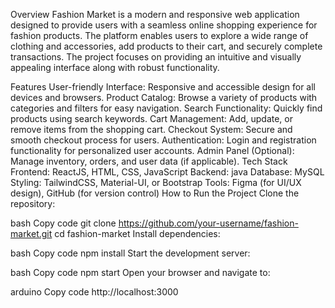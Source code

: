 Overview
Fashion Market is a modern and responsive web application designed to provide users with a seamless online shopping experience for fashion products. The platform enables users to explore a wide range of clothing and accessories, add products to their cart, and securely complete transactions. The project focuses on providing an intuitive and visually appealing interface along with robust functionality.

Features
User-friendly Interface: Responsive and accessible design for all devices and browsers.
Product Catalog: Browse a variety of products with categories and filters for easy navigation.
Search Functionality: Quickly find products using search keywords.
Cart Management: Add, update, or remove items from the shopping cart.
Checkout System: Secure and smooth checkout process for users.
Authentication: Login and registration functionality for personalized user accounts.
Admin Panel (Optional): Manage inventory, orders, and user data (if applicable).
Tech Stack
Frontend: ReactJS, HTML, CSS, JavaScript
Backend: java
Database: MySQL
Styling: TailwindCSS, Material-UI, or Bootstrap
Tools: Figma (for UI/UX design), GitHub (for version control)
How to Run the Project
Clone the repository:

bash
Copy code
git clone https://github.com/your-username/fashion-market.git
cd fashion-market
Install dependencies:

bash
Copy code
npm install
Start the development server:

bash
Copy code
npm start
Open your browser and navigate to:

arduino
Copy code
http://localhost:3000
